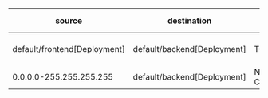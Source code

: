 | source | destination | dir1 | dir2 | diff-type |
|--------|-------------|------|------|-----------|
| default/frontend[Deployment] | default/backend[Deployment] | TCP 9090 | TCP 9090,UDP 53 | changed |
| 0.0.0.0-255.255.255.255 | default/backend[Deployment] | No Connections | TCP 9090 | added |